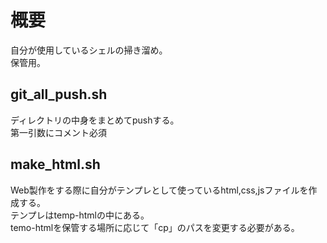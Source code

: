 # 概要
自分が使用しているシェルの掃き溜め。  
保管用。
## git_all_push.sh
ディレクトリの中身をまとめてpushする。  
第一引数にコメント必須
## make_html.sh
Web製作をする際に自分がテンプレとして使っているhtml,css,jsファイルを作成する。  
テンプレはtemp-htmlの中にある。  
temo-htmlを保管する場所に応じて「cp」のパスを変更する必要がある。
